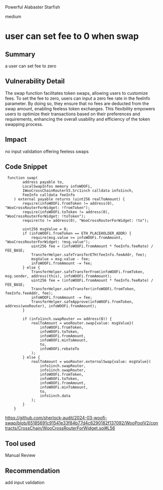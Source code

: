 Powerful Alabaster Starfish

medium

# user can set fee to 0 when swap

## Summary
a user can set fee to zero 
## Vulnerability Detail
The swap function facilitates token swaps, allowing users to customize fees. To set the fee to zero, users can input a zero fee rate in the feeInfo parameter. By doing so, they ensure that no fees are deducted from the swap amount, enabling feeless token exchanges. This flexibility empowers users to optimize their transactions based on their preferences and requirements, enhancing the overall usability and efficiency of the token swapping process.
## Impact
no input validation offering feeless swaps
## Code Snippet
```solidity
 function swap(
        address payable to,
        LocalSwapInfos memory infoWOOFi,
        IWooCrossChainRouterV3.Src1inch calldata info1inch,
        FeeInfo calldata feeInfo
    ) external payable returns (uint256 realToAmount) {
        require(infoWOOFi.fromToken != address(0), "WooCrossRouterForWidget: !fromToken");
        require(infoWOOFi.toToken != address(0), "WooCrossRouterForWidget: !toToken");
        require(to != address(0), "WooCrossRouterForWidget: !to");

        uint256 msgValue = 0;
        if (infoWOOFi.fromToken == ETH_PLACEHOLDER_ADDR) {
            require(msg.value >= infoWOOFi.fromAmount, "WooCrossRouterForWidget: !msg.value");
            uint256 fee = (infoWOOFi.fromAmount * feeInfo.feeRate) / FEE_BASE;
            TransferHelper.safeTransferETH(feeInfo.feeAddr, fee);
            msgValue = msg.value - fee;
            infoWOOFi.fromAmount -= fee;
        } else {
            TransferHelper.safeTransferFrom(infoWOOFi.fromToken, msg.sender, address(this), infoWOOFi.fromAmount);
            uint256 fee = (infoWOOFi.fromAmount * feeInfo.feeRate) / FEE_BASE;
            TransferHelper.safeTransfer(infoWOOFi.fromToken, feeInfo.feeAddr, fee);
            infoWOOFi.fromAmount -= fee;
            TransferHelper.safeApprove(infoWOOFi.fromToken, address(wooRouter), infoWOOFi.fromAmount);
        }

        if (info1inch.swapRouter == address(0)) {
            realToAmount = wooRouter.swap{value: msgValue}(
                infoWOOFi.fromToken,
                infoWOOFi.toToken,
                infoWOOFi.fromAmount,
                infoWOOFi.minToAmount,
                to,
                infoWOOFi.rebateTo
            );
        } else {
            realToAmount = wooRouter.externalSwap{value: msgValue}(
                info1inch.swapRouter,
                info1inch.swapRouter,
                infoWOOFi.fromToken,
                infoWOOFi.toToken,
                infoWOOFi.fromAmount,
                infoWOOFi.minToAmount,
                to,
                info1inch.data
            );
        }
    }
```
https://github.com/sherlock-audit/2024-03-woofi-swap/blob/65185691c91541e33f84b77d4c6290182f137092/WooPoolV2/contracts/CrossChain/WooCrossRouterForWidget.sol#L56
## Tool used

Manual Review

## Recommendation
add input validation